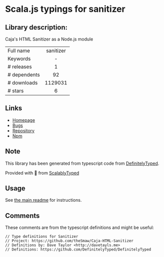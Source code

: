 
# Scala.js typings for sanitizer


## Library description:
Caja's HTML Sanitizer as a Node.js module

|                    |                 |
| ------------------ | :-------------: |
| Full name          | sanitizer |
| Keywords           | - |
| # releases         | 1 |
| # dependents       | 92 |
| # downloads        | 1129031 |
| # stars            | 6 |

## Links
- [Homepage](http://github.com/theSmaw/Caja-HTML-Sanitizer)
- [Bugs](http://github.com/theSmaw/Caja-HTML-Sanitizer/issues)
- [Repository](https://github.com/theSmaw/Caja-HTML-Sanitizer)
- [Npm](https://www.npmjs.com/package/sanitizer)
    


## Note
This library has been generated from typescript code from [DefinitelyTyped](https://definitelytyped.org).

Provided with :purple_heart: from [ScalablyTyped](https://github.com/oyvindberg/ScalablyTyped)

## Usage
See [the main readme](../../readme.md) for instructions.

## Comments

These comments are from the typescript definitions and might be useful:
```
// Type definitions for Sanitizer
// Project: https://github.com/theSmaw/Caja-HTML-Sanitizer
// Definitions by: Dave Taylor <http://davetayls.me>
// Definitions: https://github.com/DefinitelyTyped/DefinitelyTyped

```

